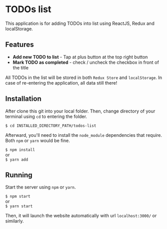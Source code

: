 # TODOs list

This application is for adding TODOs into list using ReactJS, Redux and localStorage.

## Features

* **Add new TODO to list** - Tap at plus button at the top right button
* **Mark TODO as completed** - check / uncheck the checkbox in front of the title

All TODOs in the list will be stored in both `Redux Store` and `localStorage`. In case of re-entering the application, all data still there!

## Installation

After clone this git into your local folder. Then, change directory of your 
terminal using `cd` to entering the folder.

`$ cd INSTALLED_DIRECTORY_PATH/todos-list`

Afterward, you'll need to install the `node_module` dependencies that require.
Both `npm` or `yarn` would be fine.

`$ npm install` <br>
or <br>
`$ yarn add`

## Running

Start the server using `npm` or `yarn`.

`$ npm start`<br>
or<br>
`$ yarn start`

Then, it will launch the website automatically with url `localhost:3000/` or similarly.
